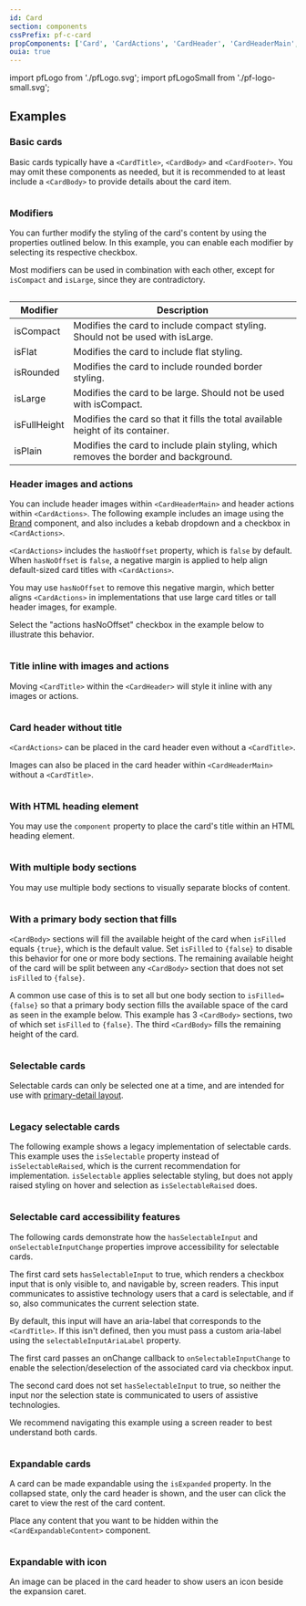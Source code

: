```yaml
---
id: Card
section: components
cssPrefix: pf-c-card
propComponents: ['Card', 'CardActions', 'CardHeader', 'CardHeaderMain', 'CardTitle', 'CardBody', 'CardFooter', 'CardExpandableContent']
ouia: true
---
```


import pfLogo from './pfLogo.svg';
import pfLogoSmall from './pf-logo-small.svg';


## Examples 

### Basic cards

Basic cards typically have a `<CardTitle>`, `<CardBody>` and `<CardFooter>`. You may omit these components as needed, but it is recommended to at least include a `<CardBody>` to provide details about the card item.

```ts file='./CardBasic.tsx'
```

### Modifiers

You can further modify the styling of the card's content by using the properties outlined below. In this example, you can enable each modifier by selecting its respective checkbox.

Most modifiers can be used in combination with each other, except for `isCompact` and `isLarge`, since they are contradictory.

```ts file='./CardWithModifiers.tsx'
```

| Modifier | Description |
| --- | --- |
| isCompact | Modifies the card to include compact styling. Should not be used with isLarge. |
| isFlat | Modifies the card to include flat styling. |
| isRounded | Modifies the card to include rounded border styling. |
| isLarge | Modifies the card to be large. Should not be used with isCompact. |
| isFullHeight | Modifies the card so that it fills the total available height of its container. |
| isPlain | Modifies the card to include plain styling, which removes the border and background. | 


### Header images and actions

You can include header images within `<CardHeaderMain>` and header actions within `<CardActions>`. The following example includes an image using the [Brand](/components/brand) component, and also includes a kebab dropdown and a checkbox in `<CardActions>`.

`<CardActions>` includes the `hasNoOffset` property, which is `false` by default. When `hasNoOffset` is `false`, a negative margin is applied to help align default-sized card titles with `<CardActions>`. 

You may use `hasNoOffset` to remove this negative margin, which better aligns `<CardActions>` in implementations that use large card titles or tall header images, for example. 

Select the "actions hasNoOffset" checkbox in the example below to illustrate this behavior.

```ts file='./CardWithImageAndActions.tsx'
```

### Title inline with images and actions

Moving `<CardTitle>` within the `<CardHeader>` will style it inline with any images or actions.

```ts file='./CardHeaderInCardHead.tsx'
```

### Card header without title

`<CardActions>` can be placed in the card header even without a `<CardTitle>`.

Images can also be placed in the card header within `<CardHeaderMain>` without a `<CardTitle>`.

```ts file='./CardOnlyActionsInCardHead.tsx'
```

### With HTML heading element

You may use the `component` property to place the card's title within an HTML heading element.

```ts file='./CardWithHeadingElement.tsx'
```

### With multiple body sections

You may use multiple body sections to visually separate blocks of content.

```ts file='./CardWithMultipleBodySections.tsx'
```

### With a primary body section that fills

`<CardBody>` sections will fill the available height of the card when `isFilled` equals `{true}`, which is the default value. Set `isFilled` to `{false}` to disable this behavior for one or more body sections. The remaining available height of the card will be split between any `<CardBody>` section that does not set `isFilled` to `{false}`.

A common use case of this is to set all but one body section to `isFilled={false}` so that a primary body section fills the available space of the card as seen in the example below. This example has 3 `<CardBody>` sections, two of which set `isFilled` to `{false}`. The third `<CardBody>` fills the remaining height of the card. 

```ts file='./CardWithBodySectionFills.tsx'
```

### Selectable cards

Selectable cards can only be selected one at a time, and are intended for use with [primary-detail layout](/demos/primary-detail).

```ts file='./CardSelectable.tsx'
```

### Legacy selectable cards

The following example shows a legacy implementation of selectable cards. This example uses the `isSelectable` property instead of `isSelectableRaised`, which is the current recommendation for implementation. `isSelectable` applies selectable styling, but does not apply raised styling on hover and selection as `isSelectableRaised` does.

```ts file='./CardLegacySelectable.tsx'
```

### Selectable card accessibility features

The following cards demonstrate how the `hasSelectableInput` and `onSelectableInputChange` properties improve accessibility for selectable cards.

The first card sets `hasSelectableInput` to true, which renders a checkbox input that is only visible to, and navigable by, screen readers. This input communicates to assistive technology users that a card is selectable, and if so, also communicates the current selection state.

By default, this input will have an aria-label that corresponds to the `<CardTitle>`. If this isn't defined, then you must pass a custom aria-label using the `selectableInputAriaLabel` property.

The first card passes an onChange callback to `onSelectableInputChange` to enable the selection/deselection of the associated card via checkbox input.

The second card does not set `hasSelectableInput` to true, so neither the input nor the selection state is communicated to users of assistive technologies. 

We recommend navigating this example using a screen reader to best understand both cards.

```ts file='./CardSelectableA11yHighlight.tsx'
```

### Expandable cards

A card can be made expandable using the `isExpanded` property. In the collapsed state, only the card header is shown, and the user can click the caret to view the rest of the card content. 

Place any content that you want to be hidden within the `<CardExpandableContent>` component.

```ts file='./CardExpandable.tsx'
```

### Expandable with icon

An image can be placed in the card header to show users an icon beside the expansion caret.

```ts file='./CardExpandableWithIcon.tsx'
```
